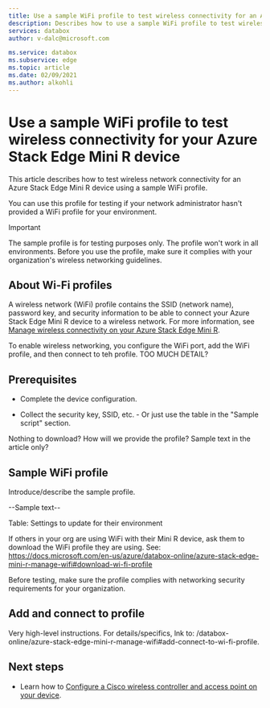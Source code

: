 ```yaml
---
title: Use a sample WiFi profile to test wireless connectivity for an Azure Stack Edge Mini R Wi-Fi device
description: Describes how to use a sample WiFi profile to test wireless connectivity for a Azure Stack Edge Mini R device.
services: databox
author: v-dalc@microsoft.com

ms.service: databox
ms.subservice: edge
ms.topic: article
ms.date: 02/09/2021
ms.author: alkohli
---
```


# Use a sample WiFi profile to test wireless connectivity for your Azure Stack Edge Mini R device

This article describes how to test wireless network connectivity for an Azure Stack Edge Mini R device using a sample WiFi profile. 

You can use this profile for testing if your network administrator hasn't provided a WiFi profile for your environment. 

> [!IMPORTANT]
> The sample profile is for testing purposes only. The profile won't work in all environments. Before you use the profile, make sure it complies with your organization's wireless networking guidelines.

## About Wi-Fi profiles

A wireless network (WiFi) profile contains the SSID (network name), password key, and security information to be able to connect your Azure Stack Edge Mini R device to a wireless network. For more information, see [Manage wireless connectivity on your Azure Stack Edge Mini R](./azure-stack-edge-mini-r-manage-wifi.md).

To enable wireless networking, you configure the WiFi port, add the WiFi profile, and then connect to teh profile. TOO MUCH DETAIL?

## Prerequisites

- Complete the device configuration.

- Collect the security key, SSID, etc. - Or just use the table in the "Sample script" section.

Nothing to download? How will we provide the profile? Sample text in the article only?

## Sample WiFi profile

Introduce/describe the sample profile.

--Sample text--

Table: Settings to update for their environment

If others in your org are using WiFi with their Mini R device, ask them to download the WiFi profile they are using. See: https://docs.microsoft.com/en-us/azure/databox-online/azure-stack-edge-mini-r-manage-wifi#download-wi-fi-profile

Before testing, make sure the profile complies with networking security requirements for your organization.

## Add and connect to profile

Very high-level instructions. For details/specifics, lnk to: /databox-online/azure-stack-edge-mini-r-manage-wifi#add-connect-to-wi-fi-profile. 

## Next steps

- Learn how to [Configure a Cisco wireless controller and access point on your device](./azure-stack-edge-mini-r-manage-wifi#configure-cisco-wi-fi-profile).

